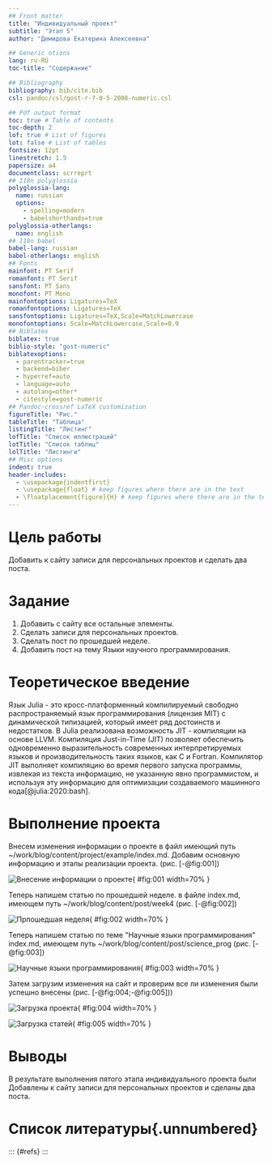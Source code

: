 ```yaml
---
## Front matter
title: "Индивидуальный проект"
subtitle: "Этап 5"
author: "Демидова Екатерина Алексеевна"

## Generic otions
lang: ru-RU
toc-title: "Содержание"

## Bibliography
bibliography: bib/cite.bib
csl: pandoc/csl/gost-r-7-0-5-2008-numeric.csl

## Pdf output format
toc: true # Table of contents
toc-depth: 2
lof: true # List of figures
lot: false # List of tables
fontsize: 12pt
linestretch: 1.5
papersize: a4
documentclass: scrreprt
## I18n polyglossia
polyglossia-lang:
  name: russian
  options:
	- spelling=modern
	- babelshorthands=true
polyglossia-otherlangs:
  name: english
## I18n babel
babel-lang: russian
babel-otherlangs: english
## Fonts
mainfont: PT Serif
romanfont: PT Serif
sansfont: PT Sans
monofont: PT Mono
mainfontoptions: Ligatures=TeX
romanfontoptions: Ligatures=TeX
sansfontoptions: Ligatures=TeX,Scale=MatchLowercase
monofontoptions: Scale=MatchLowercase,Scale=0.9
## Biblatex
biblatex: true
biblio-style: "gost-numeric"
biblatexoptions:
  - parentracker=true
  - backend=biber
  - hyperref=auto
  - language=auto
  - autolang=other*
  - citestyle=gost-numeric
## Pandoc-crossref LaTeX customization
figureTitle: "Рис."
tableTitle: "Таблица"
listingTitle: "Листинг"
lofTitle: "Список иллюстраций"
lotTitle: "Список таблиц"
lolTitle: "Листинги"
## Misc options
indent: true
header-includes:
  - \usepackage{indentfirst}
  - \usepackage{float} # keep figures where there are in the text
  - \floatplacement{figure}{H} # keep figures where there are in the text
---
```


# Цель работы

Добавить к сайту записи для персональных проектов и сделать два поста.

# Задание

1. Добавить с сайту все остальные элементы.
2. Сделать записи для персональных проектов.
3. Сделать пост по прошедшей неделе.
4. Добавить пост на тему Языки научного программирования.


# Теоретическое введение

Язык Julia - это кросс-платформенный компилируемый свободно распространяемый язык программирования (лицензия MIT) с динамической типизацией, который имеет ряд достоинств и недостатков. B Julia pеализована возможность JIT - компиляции на основе LLVM. Компиляция Just-in-Time (JIT) позволяет обеспечить одновременно выразительность современных интерпретируемых языков и производительность таких языков, как С и Fortran. Компилятор JIT выполняет компиляцию во время первого запуска программы, извлекая из текста информацию, не указанную явно программистом, и используя эту информацию для оптимизации создаваемого машинного кода[@julia:2020:bash].

# Выполнение проекта

Внесем изменения информации о проекте в файл имеющий путь ~/work/blog/content/project/example/index.md. Добавим основную информацию и этапы реализации проекта. (рис. [-@fig:001])

![Внесение информации о проекте](image/1.png){ #fig:001 width=70% }

Теперь напишем статью по прошедшей неделе. в файле index.md, имеющем путь ~/work/blog/content/post/week4 (рис. [-@fig:002])

![Прпошедшая неделя](image/2.png){ #fig:002 width=70% }

Теперь напишем статью по теме "Научные языки программирования" index.md, имеющем путь ~/work/blog/content/post/science_prog (рис. [-@fig:003])

![Научные языки программирования](image/3.png){ #fig:003 width=70% }

Затем загрузим изменения на сайт и проверим все ли изменения были успешно внесены (рис. [-@fig:004;-@fig:005]))

![Загрузка проекта](image/4.png){ #fig:004 width=70% }

![Загрузка статей](image/5.png){ #fig:005 width=70% }

# Выводы

В результате выполнения пятого этапа индивидуального проекта были Добавлены к сайту записи для персональных проектов и сделаны два поста.

# Список литературы{.unnumbered}

::: {#refs}
:::
